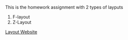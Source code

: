 This is the homework assignment with 2 types of layputs
1. F-layout
2. Z-Layout

[Layout Website](http://layout301294.eastus.azurecontainer.io)